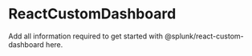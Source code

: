 # ReactCustomDashboard

Add all information required to get started with @splunk/react-custom-dashboard here.
